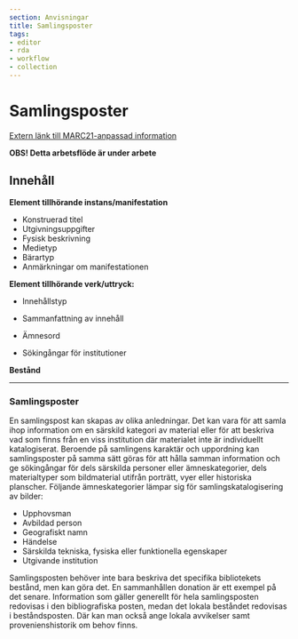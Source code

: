 ```yaml
---
section: Anvisningar
title: Samlingsposter
tags:
- editor
- rda
- workflow
- collection
---
```


# Samlingsposter

[Extern länk till MARC21-anpassad information](http://www.kb.se/rdakatalogisering/Anvisningar/Arbetsfloden/Samlingsposter/)

**OBS! Detta arbetsflöde är under arbete**

## Innehåll

**Element tillhörande instans/manifestation**

* Konstruerad titel
* Utgivningsuppgifter
* Fysisk beskrivning
* Medietyp
* Bärartyp
* Anmärkningar om manifestationen

**Element tillhörande verk/uttryck:**

* Innehållstyp
* Sammanfattning av innehåll

* Ämnesord
* Sökingångar för institutioner

**Bestånd**

---

### Samlingsposter
En samlingspost kan skapas av olika anledningar. Det kan vara för att samla ihop information om en särskild kategori av material eller för att beskriva vad som finns från en viss institution där materialet inte är individuellt katalogiserat. Beroende på samlingens karaktär och uppordning kan samlingsposter på samma sätt göras för att hålla samman information och ge sökingångar för dels särskilda personer eller ämneskategorier, dels materialtyper som bildmaterial utifrån porträtt, vyer eller historiska planscher.
Följande ämneskategorier lämpar sig för samlingskatalogisering av bilder:

* Upphovsman
* Avbildad person
* Geografiskt namn
* Händelse
* Särskilda tekniska, fysiska eller funktionella egenskaper
* Utgivande institution

Samlingsposten behöver inte bara beskriva det specifika bibliotekets bestånd, men kan göra det. En sammanhållen donation är ett exempel på det senare. Information som gäller generellt för hela samlingsposten redovisas i den bibliografiska posten, medan det lokala beståndet redovisas i beståndsposten. Där kan man också ange lokala avvikelser samt provenienshistorik om behov finns.
